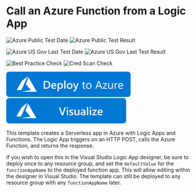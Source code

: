 # Call an Azure Function from a Logic App

![Azure Public Test Date](https://azurequickstartsservice.blob.core.windows.net/badges/101-logic-app-and-function-app/PublicLastTestDate.svg)
![Azure Public Test Result](https://azurequickstartsservice.blob.core.windows.net/badges/101-logic-app-and-function-app/PublicDeployment.svg)

![Azure US Gov Last Test Date](https://azurequickstartsservice.blob.core.windows.net/badges/101-logic-app-and-function-app/FairfaxLastTestDate.svg)
![Azure US Gov Last Test Result](https://azurequickstartsservice.blob.core.windows.net/badges/101-logic-app-and-function-app/FairfaxDeployment.svg)

![Best Practice Check](https://azurequickstartsservice.blob.core.windows.net/badges/101-logic-app-and-function-app/BestPracticeResult.svg)
![Cred Scan Check](https://azurequickstartsservice.blob.core.windows.net/badges/101-logic-app-and-function-app/CredScanResult.svg)

[![Deploy To Azure](https://raw.githubusercontent.com/Azure/azure-quickstart-templates/master/1-CONTRIBUTION-GUIDE/images/deploytoazure.svg?sanitize=true)]("https://portal.azure.com/#create/Microsoft.Template/uri/https%3A%2F%2Fraw.githubusercontent.com%2FAzure%2Fazure-quickstart-templates%2Fmaster%2F101-logic-app-and-function-app%2Fazuredeploy.json")  [![Visualize](https://raw.githubusercontent.com/Azure/azure-quickstart-templates/master/1-CONTRIBUTION-GUIDE/images/visualizebutton.svg?sanitize=true)]("http://armviz.io/#/?load=https%3A%2F%2Fraw.githubusercontent.com%2FAzure%2Fazure-quickstart-templates%2Fmaster%2F101-logic-app-and-function-app%2Fazuredeploy.json")

This template creates a Serverless app in Azure with Logic Apps and Functions.  The Logic App triggers on an HTTP POST, calls the Azure Function, and returns the response.

If you wish to open this in the Visual Studio Logic App designer, be sure to deploy once to any resource group, and set the `defaultValue` for the `functionAppName` to the deployed function app.  This will allow editing within the designer in Visual Studio.  The template can still be deployed to any resource group with any `functionAppName` later.


